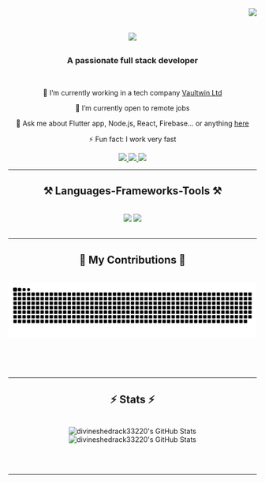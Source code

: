 <img align="right" src="https://visitor-badge.laobi.icu/badge?page_id=divineshedrack33220.divineshedrack33220" />

<h1 align="center">
    <img src="https://readme-typing-svg.herokuapp.com/?font=Righteous&size=35&center=true&vCenter=true&width=500&height=70&duration=4000&lines=Hi+There!+👋;+I'm+Divine+Shedrack!;" />
</h1>

<h3 align="center">A passionate full stack developer</h3>

<br/>

<div align="center">
 
 🔭 I’m currently working in a tech company [Vaultwin Ltd](https://vaultwinltd.com)
 
 🌱 I’m currently open to remote jobs
 
💬 Ask me about Flutter app, Node.js, React, Firebase... or anything [here](mailto:divineshedrack1@gmail.com)

⚡ Fun fact: I work very fast

</div>
 
<div align="center"> 
<a href="mailto:divineshedrack1@gmail.com">
    <img src="https://img.shields.io/badge/Gmail-333333?style=for-the-badge&logo=gmail&logoColor=red" />
  </a>
  <a href="https://linkedin.com/in/pedro-sales-muniz" target="_blank">
    <img src="https://img.shields.io/badge/LinkedIn-0077B5?style=for-the-badge&logo=linkedin&logoColor=white" />
  </a>
  <a href="#" target="_blank">
     <img src="https://img.shields.io/badge/Portfolio-FF5722?style=for-the-badge&logo=todoist&logoColor=white" />
  </a>
</div>

<hr/>

<h2 align="center">⚒️ Languages-Frameworks-Tools ⚒️</h2>
<br/>
<div align="center">
    <img src="https://skillicons.dev/icons?i=react,bootstrap,mui,html,css,vscode,github,figma,tailwind,git,r" />
    <img src="https://skillicons.dev/icons?i=nodejs,javascript,typescript,express,firebase,mongodb,java,nextjs,mysql,flask" />
</div>

<br/>
<hr/>

<div align="center">
  <h2>🐍 My Contributions 🐍</h2>
  <br>
 <img alt="snake eating my contributions" src="https://raw.githubusercontent.com/salesp07/salesp07/output/github-contribution-grid-snake.svg" />
  
  <br/><br/><br/>
</div>

<hr/>

<h2 align="center">⚡ Stats ⚡</h2>
<br>
<div align="center">
 <img src="https://github-readme-stats.vercel.app/api/top-langs/?username=divineshedrack33220&theme=tokyonight&show_icons=true&hide_border=true&layout=compact" alt="divineshedrack33220's GitHub Stats" />
    <img src="https://github-readme-stats.vercel.app/api?username=divineshedrack33220&theme=tokyonight&show_icons=true&hide_border=true&count_private=true" alt="divineshedrack33220's GitHub Stats" />
</div>

<br/><br/>

<hr/>

<br/><br/>
